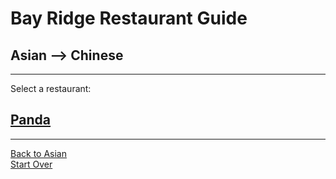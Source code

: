 # Bay Ridge Restaurant Guide
## Asian --> Chinese
---
Select a restaurant:
## [Panda](https://www.pandabrooklyn.com/)
---
[Back to Asian](asian.md)  
[Start Over](../home.md)
